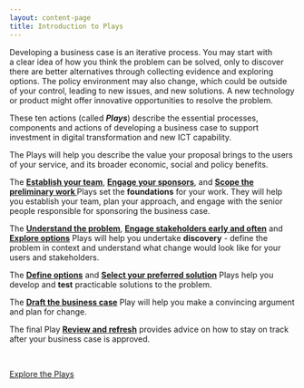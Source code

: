 ```yaml
---
layout: content-page
title: Introduction to Plays
---
```


<p>Developing a business case is an iterative process. You may start with a&nbsp;clear idea of how you think the problem can be solved, only to discover there are better alternatives through collecting evidence and&nbsp;exploring options. The policy environment may also change, which could be outside of your control, leading to new issues, and new solutions. A new technology or product might offer innovative opportunities to resolve the problem.</p>
<p>These ten actions (called <strong><em>Plays</em></strong>) describe the essential processes, components and actions of developing a business case to support investment in digital transformation and new ICT capability.&nbsp;</p>
<p>The Plays will help you describe the value your proposal brings to the users of your service, and its broader economic, social and policy benefits.&nbsp;</p>
<p>The <strong><a href="/plays/establish-your-team/">Establish your team</a></strong>, <strong><a href="/plays/engage-your-sponsors/">Engage your sponsors</a></strong>, and <strong><a href="/plays/scope-the-preliminary-work/">Scope the preliminary work </a></strong>Plays set the <strong>foundations</strong> for your work. They will help you establish your team, plan your approach, and engage with the senior people responsible for sponsoring the business case.</p>
<p>The <strong><a href="/plays/understand-the-problem/">Understand the problem</a></strong>, <strong><a href="/plays/engage-stakeholders-early-and-often">Engage stakeholders early and often</a></strong> and <strong><a href="/plays/explore-options">Explore options</a></strong> Plays will help you undertake <strong>discovery</strong> - define the problem in context and understand what change would look like for your users and stakeholders.&nbsp;</p>
<p>The <strong><a href="/plays/define-options/">Define options</a></strong> and <strong><a href="/plays/select-your-preferred-solution">Select your preferred solution</a></strong> Plays help you develop and <strong>test</strong> practicable solutions to the problem.</p>
<p>The <strong><a href="/plays/draft-the-business-case">Draft the business case</a></strong> Play will help you make a convincing argument and plan for change.</p>
<p>The final Play <strong><a href="/plays/review-and-refresh/">Review and refresh</a></strong> provides advice on how to stay on track after your business case is approved.</p>
<p>&nbsp;</p>
<p><a class="au-btn au-btn--primary au-btn--large" href="/plays/">Explore the Plays</a></p>